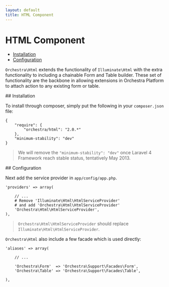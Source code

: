 ```yaml
---
layout: default
title: HTML Component
---
```


HTML Component
==============

* [Installation](#installation)
* [Configuration](#configuration)

<article id="introduction">

`Orchestra\Html` extends the functionality of `Illuminate\Html` with the extra functionality to including a chainable Form and Table builder. These set of functionality are the backbone in allowing extensions in Orchestra Platform to attach action to any existing form or table.

</article>

<article id="installation">
## Installation

To install through composer, simply put the following in your `composer.json` file:

	{
		"require": {
			"orchestra/html": "2.0.*"
		},
		"minimum-stability": "dev"
	}

> We will remove the `"minimum-stability": "dev"` once Laravel 4 Framework reach stable status, tentatively May 2013.

<article id="configuration">
## Configuration

Next add the service provider in `app/config/app.php`.

	'providers' => array(
		
		// ...
		# Remove 'Illuminate\Html\HtmlServiceProvider' 
		# and add 'Orchestra\Html\HtmlServiceProvider'
		'Orchestra\Html\HtmlServiceProvider',
	),

> `Orchestra\Html\HtmlServiceProvider` should replace `Illuminate\Html\HtmlServiceProvider`.

`Orchestra\Html` also include a few facade which is used directly:

	'aliases' => array(

		// ...

		'Orchestra\Form'  => 'Orchestra\Support\Facades\Form',
		'Orchestra\Table' => 'Orchestra\Support\Facades\Table',

	),

</article>
